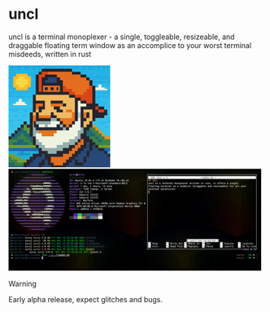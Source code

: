 # uncl 
uncl is a terminal monoplexer - a single, toggleable, resizeable, and draggable floating term window as an accomplice to your worst terminal misdeeds, written in rust

<p float="left">
  <img src="uncl.png" height="200" />
  <img src="screenshot.jpg" height="200" /> 
</p>

> [!WARNING]
> Early alpha release, expect glitches and bugs.
